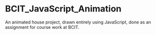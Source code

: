 BCIT_JavaScript_Animation
=========================

An animated house project, drawn entirely using JavaScript, done as an assignment for course work at BCIT.
